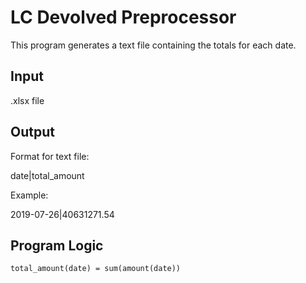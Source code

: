 # LC Devolved Preprocessor
This program generates a text file containing the totals for each date.

## Input
.xlsx file

## Output
Format for text file:

date|total_amount

Example:

2019-07-26|40631271.54

## Program Logic
`total_amount(date) = sum(amount(date))`
